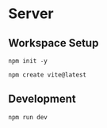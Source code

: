 # Server

## Workspace Setup

```npm init -y```

```npm create vite@latest```



## Development

```npm run dev```
